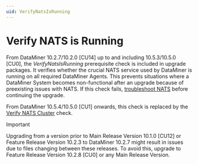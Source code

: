 ```yaml
---
uid: VerifyNatsIsRunning
---
```


# Verify NATS is Running

From DataMiner 10.2.7/10.2.0 [CU14] up to and including 10.5.3/10.5.0 [CU0], the *VerifyNatsIsRunning* prerequisite check is included in upgrade packages. It verifies whether the crucial NATS service used by DataMiner is running on all required DataMiner Agents. This prevents situations where a DataMiner System becomes non-functional after an upgrade because of preexisting issues with NATS. If this check fails, [troubleshoot NATS](xref:Investigating_NATS_Issues) before continuing the upgrade.

From DataMiner 10.5.4/10.5.0 [CU1] onwards, this check is replaced by the [Verify NATS Cluster](xref:VerifyNatsCluster) check.

> [!IMPORTANT]
> Upgrading from a version prior to Main Release Version 10.1.0 [CU12] or Feature Release Version 10.2.3 to DataMiner 10.2.7 might result in issues due to files changing between these releases. To avoid this, upgrade to Feature Release Version 10.2.8 [CU0] or any Main Release Version.
